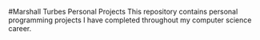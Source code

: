 #Marshall Turbes Personal Projects
This repository contains personal programming projects I have completed throughout my computer science career.

